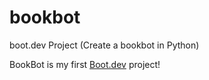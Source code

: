 # bookbot
boot.dev Project (Create a bookbot in Python)

BookBot is my first [Boot.dev](https://www.boot.dev) project!
